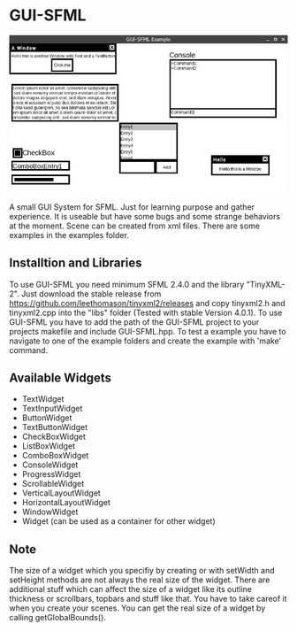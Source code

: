 # GUI-SFML

![alt tag](/images/gui_sfml_example.jpg "Example Screenshot")

A small GUI System for SFML. Just for learning purpose and gather experience. It is useable but have some bugs and some strange behaviors at the moment. Scene can be created from xml files. There are some examples in the examples folder.

## Installtion and Libraries
To use GUI-SFML you need minimum SFML 2.4.0 and the library "TinyXML-2".
Just download the stable release from https://github.com/leethomason/tinyxml2/releases and copy tinyxml2.h and tinyxml2.cpp into the "libs" folder (Tested with stable Version 4.0.1).
To use GUI-SFML you have to add the path of the GUI-SFML project to your projects makefile and include GUI-SFML.hpp.
To test a example you have to navigate to one of the example folders and create the example with 'make' command.


## Available Widgets
- TextWidget
- TextInputWidget
- ButtonWidget
- TextButtonWidget
- CheckBoxWidget
- ListBoxWidget
- ComboBoxWidget
- ConsoleWidget
- ProgressWidget
- ScrollableWidget
- VerticalLayoutWidget
- HorizontalLayoutWidget
- WindowWidget
- Widget (can be used as a container for other widget)

## Note
The size of a widget which you specifiy by creating or with setWidth and setHeight methods are not always the real size of the widget. There are additional stuff which can affect the size of a widget like its outline thickness or scrollbars, topbars and stuff like that. You have to take careof it when you create your scenes. You can get the real size of a widget by calling getGlobalBounds().
